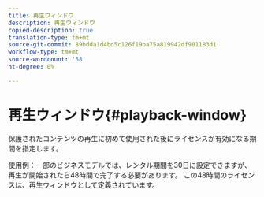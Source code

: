 ```yaml
---
title: 再生ウィンドウ
description: 再生ウィンドウ
copied-description: true
translation-type: tm+mt
source-git-commit: 89bdda1d4bd5c126f19ba75a819942df901183d1
workflow-type: tm+mt
source-wordcount: '58'
ht-degree: 0%

---
```



# 再生ウィンドウ{#playback-window}

保護されたコンテンツの再生に初めて使用された後にライセンスが有効になる期間を指定します。

使用例：一部のビジネスモデルでは、レンタル期間を30日に設定できますが、再生が開始されたら48時間で完了する必要があります。 この48時間のライセンスは、再生ウィンドウとして定義されています。
